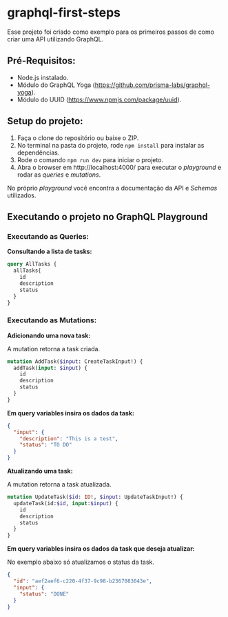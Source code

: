 # graphql-first-steps

Esse projeto foi criado como exemplo para os primeiros passos de como criar uma API utilizando GraphQL.

## Pré-Requisitos:
* Node.js instalado.
* Módulo do GraphQL Yoga (https://github.com/prisma-labs/graphql-yoga).
* Módulo do UUID (https://www.npmjs.com/package/uuid).

## Setup do projeto:

1. Faça o clone do repositório ou baixe o ZIP.
2. No terminal na pasta do projeto, rode `npm install` para instalar as dependências.
3. Rode o comando `npm run dev` para iniciar o projeto.
4. Abra o browser em http://localhost:4000/ para executar o *playground* e rodar as *queries* e *mutations*.

No próprio *playground* você encontra a documentação da API e *Schemas* utilizados.

## Executando o projeto no GraphQL Playground

### Executando as Queries:

**Consultando a lista de tasks:**
```graphql
query AllTasks {
  allTasks{
    id
    description
    status    
  }
}
```

### Executando as Mutations:

**Adicionando uma nova task:**

A mutation retorna a task criada.

```graphql
mutation AddTask($input: CreateTaskInput!) {
  addTask(input: $input) {
    id
    description
    status
  }
}
```

**Em query variables insira os dados da task:**
```json
{ 
  "input": { 
    "description": "This is a test", 
    "status": "TO DO" 
  }
}
```

**Atualizando uma task:**

A mutation retorna a task atualizada.

```graphql
mutation UpdateTask($id: ID!, $input: UpdateTaskInput!) {
  updateTask(id:$id, input:$input) {
    id
    description
    status
  }
}
```

**Em query variables insira os dados da task que deseja atualizar:**

No exemplo abaixo só atualizamos o status da task.

```json
{
  "id": "aef2aef6-c220-4f37-9c98-b2367083043e",
  "input": {
    "status": "DONE"
  }
}
```

